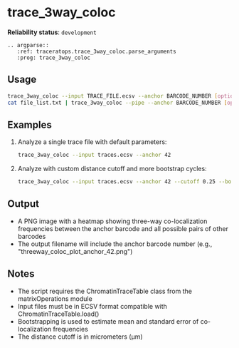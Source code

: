 # trace_3way_coloc

**Reliability status**: `development`

```{eval-rst}
.. argparse::
   :ref: traceratops.trace_3way_coloc.parse_arguments
   :prog: trace_3way_coloc
```

## Usage

```bash
trace_3way_coloc --input TRACE_FILE.ecsv --anchor BARCODE_NUMBER [options]
cat file_list.txt | trace_3way_coloc --pipe --anchor BARCODE_NUMBER [options]
```

## Examples

1. Analyze a single trace file with default parameters:
   ```bash
   trace_3way_coloc --input traces.ecsv --anchor 42
   ```

2. Analyze with custom distance cutoff and more bootstrap cycles:
   ```bash
   trace_3way_coloc --input traces.ecsv --anchor 42 --cutoff 0.25 --bootstrapping_cycles 100
   ```

## Output

- A PNG image with a heatmap showing three-way co-localization frequencies between the
  anchor barcode and all possible pairs of other barcodes
- The output filename will include the anchor barcode number
  (e.g., "threeway_coloc_plot_anchor_42.png")

## Notes

- The script requires the ChromatinTraceTable class from the matrixOperations module
- Input files must be in ECSV format compatible with ChromatinTraceTable.load()
- Bootstrapping is used to estimate mean and standard error of co-localization frequencies
- The distance cutoff is in micrometers (µm)
